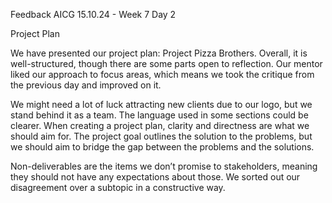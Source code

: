 Feedback AICG 15.10.24 - Week 7 Day 2

Project Plan

We have presented our project plan: Project Pizza Brothers. Overall, it is well-structured, though there are some parts open to reflection. Our mentor liked our approach to focus areas, which means we took the critique from the previous day and improved on it.

We might need a lot of luck attracting new clients due to our logo, but we stand behind it as a team. The language used in some sections could be clearer. When creating a project plan, clarity and directness are what we should aim for. The project goal outlines the solution to the problems, but we should aim to bridge the gap between the problems and the solutions.

Non-deliverables are the items we don’t promise to stakeholders, meaning they should not have any expectations about those. We sorted out our disagreement over a subtopic in a constructive way.